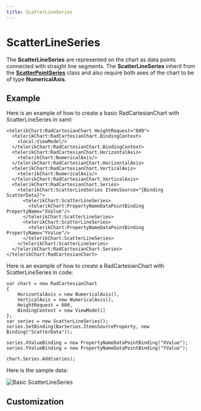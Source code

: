 ```yaml
---
title: ScatterLineSeries
---
```

# ScatterLineSeries #

The **ScatterLineSeries** are represented on the chart as data points connected with straight line segments. The **ScatterLineSeries** inherit from the **[ScatterPointSeries]()** class and also require both axes of the chart to be of type **NumericalAxis**.

## Example ##
Here is an example of how to create a basic RadCartesianChart with ScatterLineSeries in xaml:

	<telerikChart:RadCartesianChart HeightRequest="600">
	  <telerikChart:RadCartesianChart.BindingContext>
	    <local:ViewModel/>
	  </telerikChart:RadCartesianChart.BindingContext>
	  <telerikChart:RadCartesianChart.HorizontalAxis>
	    <telerikChart:NumericalAxis/>
	  </telerikChart:RadCartesianChart.HorizontalAxis>
	  <telerikChart:RadCartesianChart.VerticalAxis>
	    <telerikChart:NumericalAxis/>
	  </telerikChart:RadCartesianChart.VerticalAxis>
	  <telerikChart:RadCartesianChart.Series>
	    <telerikChart:ScatterLineSeries ItemsSource="{Binding ScatterData}">
	      <telerikChart:ScatterLineSeries>
	        <telerikChart:PropertyNameDataPointBinding PropertyName="XValue"/>
	      </telerikChart:ScatterLineSeries>
	      <telerikChart:ScatterLineSeries>
	        <telerikChart:PropertyNameDataPointBinding PropertyName="YValue"/>
	      </telerikChart:ScatterLineSeries>
	    </telerikChart:ScatterLineSeries>
	  </telerikChart:RadCartesianChart.Series>
	</telerikChart:RadCartesianChart>

Here is an example of how to create a RadCartesianChart with ScatterLineSeries in code:

	var chart = new RadCartesianChart
	{
	    HorizontalAxis = new NumericalAxis(),
	    VerticalAxis = new NumericalAxis(),
	    HeightRequest = 600,
	    BindingContext = new ViewModel()
	};
	var series = new ScatterLineSeries();
	series.SetBinding(BarSeries.ItemsSourceProperty, new Binding("ScatterData"));
	
	series.XValueBinding = new PropertyNameDataPointBinding("XValue");
	series.YValueBinding = new PropertyNameDataPointBinding("YValue");
	
	chart.Series.Add(series);

Here is the sample data:
	

![Basic ScatterLineSeries]()
## Customization ##
